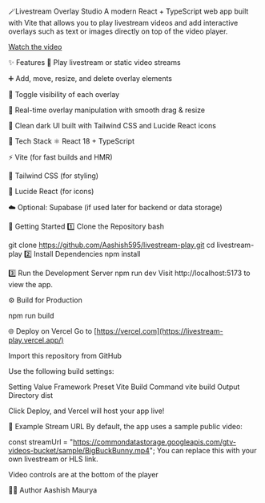 
🪄Livestream Overlay Studio
A modern React + TypeScript web app built with Vite that allows you to play livestream videos and add interactive overlays such as text or images directly on top of the video player.


[Watch the video]([https://drive.google.com/file/d/FILE_ID/view?usp=sharing](https://drive.google.com/file/d/1fw-SSd-B8zix1Mkx-GR0FLnhG48yxswZ/view?usp=sharing))



✨ Features
🎥 Play livestream or static video streams

➕ Add, move, resize, and delete overlay elements

👀 Toggle visibility of each overlay

🧊 Real-time overlay manipulation with smooth drag & resize

💅 Clean dark UI built with Tailwind CSS and Lucide React icons

🧠 Tech Stack
⚛️ React 18 + TypeScript

⚡ Vite (for fast builds and HMR)

🎨 Tailwind CSS (for styling)

🧩 Lucide React (for icons)

☁️ Optional: Supabase (if used later for backend or data storage)

🚀 Getting Started
1️⃣ Clone the Repository
bash

git clone https://github.com/Aashish595/livestream-play.git
cd livestream-play
2️⃣ Install Dependencies
npm install

3️⃣ Run the Development Server
npm run dev
Visit http://localhost:5173 to view the app.

⚙️ Build for Production

npm run build

🌐 Deploy on Vercel
Go to [https://vercel.com](https://livestream-play.vercel.app/)

Import this repository from GitHub

Use the following build settings:

Setting	Value
Framework Preset	Vite
Build Command	vite build
Output Directory	dist

Click Deploy, and Vercel will host your app live!

🔗 Example Stream URL
By default, the app uses a sample public video:


const streamUrl = "https://commondatastorage.googleapis.com/gtv-videos-bucket/sample/BigBuckBunny.mp4";
You can replace this with your own livestream or HLS link.



Video controls are at the bottom of the player

🧑‍💻 Author
Aashish Maurya

